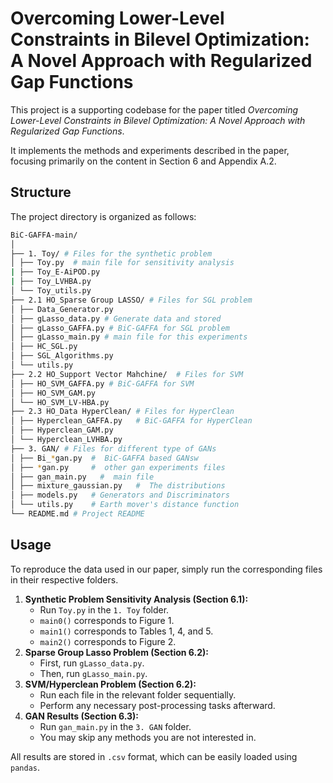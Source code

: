 # Overcoming Lower-Level Constraints in Bilevel Optimization: A Novel Approach with Regularized Gap Functions

This project is a supporting codebase for the paper titled *Overcoming Lower-Level Constraints in Bilevel Optimization: A Novel Approach with Regularized Gap Functions*. 

It implements the methods and experiments described in the paper, focusing primarily on the content in Section 6 and Appendix A.2.

## Structure

The project directory is organized as follows:

```bash
BiC-GAFFA-main/
│
├── 1. Toy/ # Files for the synthetic problem
│ ├── Toy.py  # main file for sensitivity analysis
| ├── Toy_E-AiPOD.py
| ├── Toy_LVHBA.py
│ └── Toy_utils.py
├── 2.1 HO_Sparse Group LASSO/ # Files for SGL problem
│ ├── Data_Generator.py
│ ├── gLasso_data.py # Generate data and stored
│ ├── gLasso_GAFFA.py # BiC-GAFFA for SGL problem 
│ ├── gLasso_main.py # main file for this experiments
│ ├── HC_SGL.py
│ ├── SGL_Algorithms.py
│ └── utils.py
├── 2.2 HO_Support Vector Mahchine/  # Files for SVM
│ ├── HO_SVM_GAFFA.py # BiC-GAFFA for SVM
│ ├── HO_SVM_GAM.py
│ └── HO_SVM_LV-HBA.py
├── 2.3 HO_Data HyperClean/ # Files for HyperClean
│ ├── Hyperclean_GAFFA.py   # BiC-GAFFA for HyperClean
│ ├── Hyperclean_GAM.py
│ └── Hyperclean_LVHBA.py
├── 3. GAN/ # Files for different type of GANs
│ ├── Bi_*gan.py  #  BiC-GAFFA based GANsw
│ ├── *gan.py     #  other gan experiments files
│ ├── gan_main.py   #  main file
│ ├── mixture_gaussian.py   #  The distributions
│ ├── models.py   # Generators and Discriminators
│ └── utils.py    # Earth mover's distance function  
└── README.md # Project README
```

## Usage 

To reproduce the data used in our paper, simply run the corresponding files in their respective folders.

1. **Synthetic Problem Sensitivity Analysis (Section 6.1):**
   - Run `Toy.py` in the `1. Toy` folder.
   - `main0()` corresponds to Figure 1.
   - `main1()` corresponds to Tables 1, 4, and 5.
   - `main2()` corresponds to Figure 2.
2. **Sparse Group Lasso Problem (Section 6.2):**
   - First, run `gLasso_data.py`.
   - Then, run `gLasso_main.py`.
3. **SVM/Hyperclean Problem (Section 6.2):**
   - Run each file in the relevant folder sequentially.
   - Perform any necessary post-processing tasks afterward.
4. **GAN Results (Section 6.3):**
   - Run `gan_main.py` in the `3. GAN` folder.
   - You may skip any methods you are not interested in.

All results are stored in `.csv` format, which can be easily loaded using `pandas`.




